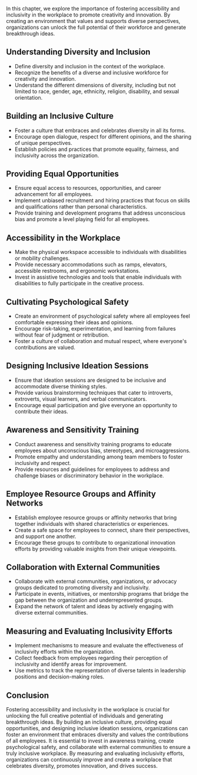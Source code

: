 
In this chapter, we explore the importance of fostering accessibility and inclusivity in the workplace to promote creativity and innovation. By creating an environment that values and supports diverse perspectives, organizations can unlock the full potential of their workforce and generate breakthrough ideas.

Understanding Diversity and Inclusion
-------------------------------------

* Define diversity and inclusion in the context of the workplace.
* Recognize the benefits of a diverse and inclusive workforce for creativity and innovation.
* Understand the different dimensions of diversity, including but not limited to race, gender, age, ethnicity, religion, disability, and sexual orientation.

Building an Inclusive Culture
-----------------------------

* Foster a culture that embraces and celebrates diversity in all its forms.
* Encourage open dialogue, respect for different opinions, and the sharing of unique perspectives.
* Establish policies and practices that promote equality, fairness, and inclusivity across the organization.

Providing Equal Opportunities
-----------------------------

* Ensure equal access to resources, opportunities, and career advancement for all employees.
* Implement unbiased recruitment and hiring practices that focus on skills and qualifications rather than personal characteristics.
* Provide training and development programs that address unconscious bias and promote a level playing field for all employees.

Accessibility in the Workplace
------------------------------

* Make the physical workspace accessible to individuals with disabilities or mobility challenges.
* Provide necessary accommodations such as ramps, elevators, accessible restrooms, and ergonomic workstations.
* Invest in assistive technologies and tools that enable individuals with disabilities to fully participate in the creative process.

Cultivating Psychological Safety
--------------------------------

* Create an environment of psychological safety where all employees feel comfortable expressing their ideas and opinions.
* Encourage risk-taking, experimentation, and learning from failures without fear of judgment or retribution.
* Foster a culture of collaboration and mutual respect, where everyone's contributions are valued.

Designing Inclusive Ideation Sessions
-------------------------------------

* Ensure that ideation sessions are designed to be inclusive and accommodate diverse thinking styles.
* Provide various brainstorming techniques that cater to introverts, extroverts, visual learners, and verbal communicators.
* Encourage equal participation and give everyone an opportunity to contribute their ideas.

Awareness and Sensitivity Training
----------------------------------

* Conduct awareness and sensitivity training programs to educate employees about unconscious bias, stereotypes, and microaggressions.
* Promote empathy and understanding among team members to foster inclusivity and respect.
* Provide resources and guidelines for employees to address and challenge biases or discriminatory behavior in the workplace.

Employee Resource Groups and Affinity Networks
----------------------------------------------

* Establish employee resource groups or affinity networks that bring together individuals with shared characteristics or experiences.
* Create a safe space for employees to connect, share their perspectives, and support one another.
* Encourage these groups to contribute to organizational innovation efforts by providing valuable insights from their unique viewpoints.

Collaboration with External Communities
---------------------------------------

* Collaborate with external communities, organizations, or advocacy groups dedicated to promoting diversity and inclusivity.
* Participate in events, initiatives, or mentorship programs that bridge the gap between the organization and underrepresented groups.
* Expand the network of talent and ideas by actively engaging with diverse external communities.

Measuring and Evaluating Inclusivity Efforts
--------------------------------------------

* Implement mechanisms to measure and evaluate the effectiveness of inclusivity efforts within the organization.
* Collect feedback from employees regarding their perception of inclusivity and identify areas for improvement.
* Use metrics to track the representation of diverse talents in leadership positions and decision-making roles.

Conclusion
----------

Fostering accessibility and inclusivity in the workplace is crucial for unlocking the full creative potential of individuals and generating breakthrough ideas. By building an inclusive culture, providing equal opportunities, and designing inclusive ideation sessions, organizations can foster an environment that embraces diversity and values the contributions of all employees. It is essential to invest in awareness training, create psychological safety, and collaborate with external communities to ensure a truly inclusive workplace. By measuring and evaluating inclusivity efforts, organizations can continuously improve and create a workplace that celebrates diversity, promotes innovation, and drives success.
